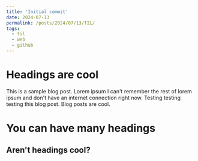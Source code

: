 ```yaml
---
title: 'Initial commit'
date: 2024-07-13
permalink: /posts/2024/07/13/TIL/
tags:
  - til
  - web
  - github
---
```


# Headings are cool

This is a sample blog post. Lorem ipsum I can't remember the rest of lorem ipsum and don't have an internet connection right now. Testing testing testing this blog post. Blog posts are cool.

# You can have many headings

## Aren't headings cool?
